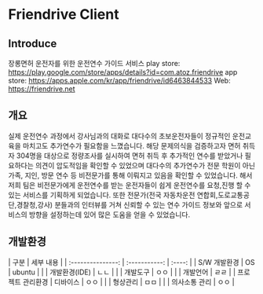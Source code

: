 # Friendrive Client

## Introduce

장롱면허 운전자를 위한 운전연수 가이드 서비스
play store: https://play.google.com/store/apps/details?id=com.atoz.friendrive
app store: https://apps.apple.com/kr/app/friendrive/id6463844533
Web: https://friendrive.net

## 개요

실제 운전연수 과정에서 강사님과의 대화로 대다수의 초보운전자들이 정규적인 운전교육을 마치고도 추가연수가 필요함을 느꼈습니다.
해당 문제의식을 검증하고자 면허 취득자 304명을 대상으로 정량조사를 실시하여 면허 취득 후 추가적인 연수를 받았거나 필요하다는 의견이 압도적임을 확인할 수 있었으며
대다수의 추가연수가 전문 학원이 아닌 가족, 지인, 방문 연수 등 비전문가를 통해 이뤄지고 있음을 확인할 수 있었습니다.
해서 저희 팀은 비전문가에게 운전연수를 받는 운전자들이 쉽게 운전연수를 요청,진행 할 수 있는 서비스를 기획하게 되었습니다.
또한 전문가(전국 자동차운전 연합회,도로교통공단,경찰청,강사) 분들과의 인터뷰를 거쳐 신뢰할 수 있는 연수 가이드 정보와
앞으로 서비스의 방향을 설정하는데 있어 많은 도움을 얻을 수 있었습니다.

## 개발환경

|       구분        |   세부 내용   |
| :---------------: | :-----------: | :----: |
|   S/W 개발환경    |      OS       | ubuntu |
|                   | 개발환경(IDE) |  ㄴㄴ  |
|                   |   개발도구    |  ㅇㅇ  |
|                   |   개발언어    |  ㄹㄹ  |
| 프로젝트 관리환경 |   디바이스    |  ㅇㅇ  |
|                   |   형상관리    |  ㅁㅁ  |
|                   | 의사소통 관리 |  ㅇㅇ  |
